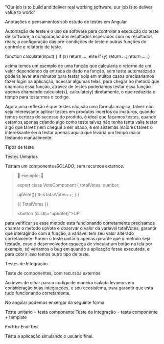 "Our job is to build and deliver real working software, our job is to deliver value to world"


Anotações e pensamentos sob estudo de testes em Angular

Automação de teste é o uso de software para controlar a execução do teste de software, a comparação dos resultados esperados com os resultados reais, a configuração das pré-condições de teste e outras funções de controle e relatório de teste.

function calculate(input) {
    if (x) return ...;
    else if (y) return ...;
    return ...;
}

acima temos um exemplo de uma função que calcularia o retorno de um valor dependendo da entrada do dado na função, sem 
teste automatizado poderia levar até minutos para testar pois em muitos casos precisariamos fazer login na aplicação, acessar
algumas telas, para chegar no metodo que chamaria essa função, atravez de testes poderiamos testar essa função apenas chamando calculate(x), calculate(y) diretamente, o que reduziria o tempo para testarmos o codigo. 

Agora uma reflexão é que testes não são uma formula magica, talvez não seja interessante aplicar testes em produtos incertos ou imaturos, quando temos certeza do sucesso do produto, é ideal que façamos testes, quando estamos apenas criando algo como teste talvez não tenha tanta valia testar algo que talvez nem chegue a ser usado, e em sistemas maiores talvez o interessante seria testar apenas aquilo que levaria um tempo maior testando manualmente.

Tipos de teste

Testes Unitários

Testam um componente *ISOLADO*, sem recursos externos.

> 📝 exemplo: 📝
>
>export class VoteComponent {
>    totalVotes: number;
>
>    upVote(){
>        this.totalVotes++;
>    }
>}
>
>{{ TotalVotes }}
>
><button (click)="upVote()">UP</button> 

para verificar se esse metodo esta funcionando corretamente precisamos chamar o metodo upVote e observar o valor da variavel 
totalVotes, garantir que interagindo com a função, a variavel tem seu valor alterado corretamente. 
Porem o teste unitario apenas garante que o metodo seja testado, caso o desenvolvedor esqueça de vincular um botão na tela por
exemplo, só veriamos o bug em quando a aplicação fosse executada, e para cobrir isso temos outro tipo de teste. 

Testes de Integração

Teste de componentes, com recursos externos

Ao inves de olhar para o codigo de maneira isolada levamos em consideração suas integrações, e seu ecosistema, para garantir que esta tudo funcionando corretamente. 

No angular podemos enxergar da seguinte forma 

Teste unitario = testa componente
Teste de Integração = testa componente + template 

End-to-End-Test

Testa a aplicação simulando o usuario final. 
